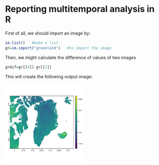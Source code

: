 # Reporting multitemporal analysis in R
First of all, we should import an image by:

``` r
im.list()   #make a list
gr=im.import("greenland")   #to import the image
```

Then, we might calculate the difference of values of two images

``` r
grdif=gr[[4]]-gr[[1]]
```

This will create the following output image:

<img src="../Pics/output.jpeg" width=50% />
